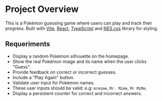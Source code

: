 # Project Overview

This is a Pokémon guessing game where users can play and track their progress.
Built with [Vite](https://vite.dev), [React](https://react.dev), [TypeScript](https://typescriptlang.org) and [NES.css](https://nostalgic-css.github.io/NES.css/) library for styling.

## Requeriments

- Display a random Pokémon silhouette on the homepage.
- Show the real Pokémon image and its name when the user clicks "Guess".
- Provide feedback on correct or incorrect guesses.
- Include a "Play Again" button.
- Validate user input for Pokémon names.
- These user inputs should be valid: e.g: `mrmime`, `Mr. Mime`, `Mr MiMe`.
- Display a persistent counter for correct and incorrect answers.
